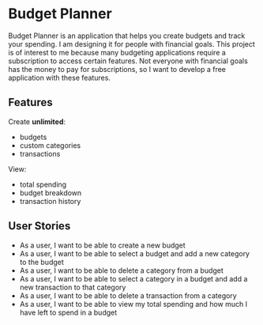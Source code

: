# Budget Planner

Budget Planner is an application that helps you create budgets and track your spending. I am designing it for people 
with financial goals. This project is of interest to me because many budgeting applications require a subscription to 
access certain features. Not everyone with financial goals has the money to pay for subscriptions, so I want to develop 
a free application with these features.

## Features

Create **unlimited**:

* budgets
* custom categories
* transactions

View:

* total spending
* budget breakdown
* transaction history

## User Stories

* As a user, I want to be able to create a new budget
* As a user, I want to be able to select a budget and add a new category to the budget
* As a user, I want to be able to delete a category from a budget
* As a user, I want to be able to select a category in a budget and add a new transaction to that category
* As a user, I want to be able to delete a transaction from a category
* As a user, I want to be able to view my total spending and how much I have left to spend in a budget